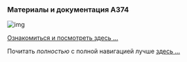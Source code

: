 ### Материалы и документация **А374**

![img](https://2.bp.blogspot.com/-A1cKli6OGno/YJb2wrG-6-I/AAAAAAAAGjQ/GH0plASBHjIdgXEDmAYQx-id8GMxyOgoACK4BGAYYCw/s320/a374ru-706089.png)

[Ознакомиться и посмотреть здесь …](https://a374.ru)

Почитать _полностью_ c полной навигацией лучше [здесь …](https://a374ru.readthedocs.io)
